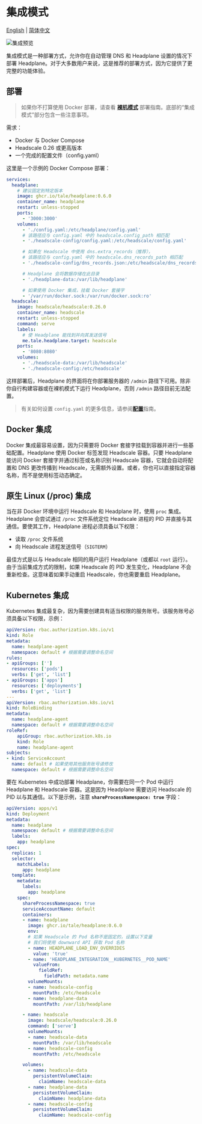 # 集成模式
[English](Integrated-Mode.md) | [简体中文](Integrated-Mode.zh-CN.md)

<picture>
    <source
        media="(prefers-color-scheme: dark)"
        srcset="../assets/dns-dark.png"
    >
    <source
        media="(prefers-color-scheme: light)"
        srcset="../assets/dns-light.png"
    >
    <img
        alt="集成预览"
        src="../assets/dns-dark.png"
    >
</picture>

集成模式是一种部署方式，允许你在自动管理 DNS 和 Headplane 设置的情况下部署 Headplane。对于大多数用户来说，这是推荐的部署方式，因为它提供了更完整的功能体验。

## 部署
> 如果你不打算使用 Docker 部署，请查看 [**裸机模式**](/docs/Bare-Metal.zh-CN.md) 部署指南。底部的“集成模式”部分包含一些注意事项。

需求：
- Docker 与 Docker Compose
- Headscale 0.26 或更高版本
- 一个完成的配置文件（config.yaml）

这里是一个示例的 Docker Compose 部署：
```yaml
services:
  headplane:
    # 建议固定到特定版本
    image: ghcr.io/tale/headplane:0.6.0
    container_name: headplane
    restart: unless-stopped
    ports:
      - '3000:3000'
    volumes:
      - './config.yaml:/etc/headplane/config.yaml'
      # 该路径应与 config.yaml 中的 headscale.config_path 相匹配
      - './headscale-config/config.yaml:/etc/headscale/config.yaml'

      # 如果在 Headscale 中使用 dns.extra_records（推荐），
      # 该路径应与 config.yaml 中的 headscale.dns_records_path 相匹配
      - './headscale-config/dns_records.json:/etc/headscale/dns_records.json'

      # Headplane 会将数据存储在此目录
      - './headplane-data:/var/lib/headplane'

      # 如果使用 Docker 集成，挂载 Docker 套接字
      - '/var/run/docker.sock:/var/run/docker.sock:ro'
  headscale:
    image: headscale/headscale:0.26.0
    container_name: headscale
    restart: unless-stopped
    command: serve
    labels:
      # 使 Headplane 能找到并向其发送信号
      me.tale.headplane.target: headscale
    ports:
      - '8080:8080'
    volumes:
      - './headscale-data:/var/lib/headscale'
      - './headscale-config:/etc/headscale'
```

这样部署后，Headplane 的界面将在你部署服务器的 `/admin` 路径下可用。除非你自行构建容器或在裸机模式下运行 Headplane，否则 `/admin` 路径目前无法配置。

> 有关如何设置 `config.yaml` 的更多信息，请参阅[**配置**](/docs/Configuration.zh-CN.md)指南。

## Docker 集成
Docker 集成最容易设置，因为只需要将 Docker 套接字挂载到容器并进行一些基础配置。Headplane 使用 Docker 标签发现 Headscale 容器。只要 Headplane 能访问 Docker 套接字并通过标签或名称识别 Headscale 容器，它就会自动将配置和 DNS 更改传播到 Headscale，无需额外设置。或者，你也可以直接指定容器名称，而不是使用标签动态确定。

## 原生 Linux (/proc) 集成
当在非 Docker 环境中运行 Headscale 和 Headplane 时，使用 `proc` 集成。Headplane 会尝试通过 `/proc` 文件系统定位 Headscale 进程的 PID 并直接与其通信。要使其工作，Headplane 进程必须具备以下权限：

- 读取 `/proc` 文件系统
- 向 Headscale 进程发送信号（`SIGTERM`）

最佳方式是以与 Headscale 相同的用户运行 Headplane（或都以 `root` 运行）。由于当前集成方式的限制，如果 Headscale 的 PID 发生变化，Headplane 不会重新检查。这意味着如果手动重启 Headscale，你也需要重启 Headplane。

## Kubernetes 集成
Kubernetes 集成最复杂，因为需要创建具有适当权限的服务账号。该服务账号必须具备以下权限，示例：
```yaml
apiVersion: rbac.authorization.k8s.io/v1
kind: Role
metadata:
  name: headplane-agent
  namespace: default # 根据需要调整命名空间
rules:
- apiGroups: ['']
  resources: ['pods']
  verbs: ['get', 'list']
- apiGroups: ['apps']
  resources: ['deployments']
  verbs: ['get', 'list']
---
apiVersion: rbac.authorization.k8s.io/v1
kind: RoleBinding
metadata:
  name: headplane-agent
  namespace: default # 根据需要调整命名空间
roleRef:
    apiGroup: rbac.authorization.k8s.io
    kind: Role
    name: headplane-agent
subjects:
- kind: ServiceAccount
  name: default # 如果使用其他服务账号请修改
  namespace: default # 根据需要调整命名空间
```

要在 Kubernetes 中成功部署 Headplane，你需要在同一个 Pod 中运行 Headplane 和 Headscale 容器。这是因为 Headplane 需要访问 Headscale 的 PID 以与其通信。以下是示例，注意 **`shareProcessNamespace: true`** 字段：
```yaml
apiVersion: apps/v1
kind: Deployment
metadata:
  name: headplane
  namespace: default # 根据需要调整命名空间
  labels:
    app: headplane
spec:
  replicas: 1
  selector:
    matchLabels:
      app: headplane
  template:
    metadata:
      labels:
        app: headplane
    spec:
      shareProcessNamespace: true
      serviceAccountName: default
      containers:
      - name: headplane
        image: ghcr.io/tale/headplane:0.6.0
        env:
        # 如果 Headscale 的 Pod 名称不是固定的，设置以下变量
        # 我们将使用 downward API 获取 Pod 名称
        - name: HEADPLANE_LOAD_ENV_OVERRIDES
          value: 'true'
        - name: 'HEADPLANE_INTEGRATION__KUBERNETES__POD_NAME'
          valueFrom:
            fieldRef:
              fieldPath: metadata.name
        volumeMounts:
        - name: headscale-config
          mountPath: /etc/headscale
        - name: headplane-data
          mountPath: /var/lib/headplane

      - name: headscale
        image: headscale/headscale:0.26.0
        command: ['serve']
        volumeMounts:
        - name: headscale-data
          mountPath: /var/lib/headscale
        - name: headscale-config
          mountPath: /etc/headscale

      volumes:
        - name: headscale-data
          persistentVolumeClaim:
            claimName: headscale-data
        - name: headplane-data
          persistentVolumeClaim:
            claimName: headplane-data
        - name: headscale-config
          persistentVolumeClaim:
            claimName: headscale-config
```
